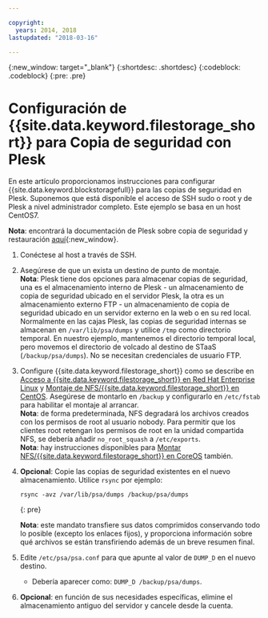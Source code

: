 ```yaml
---

copyright:
  years: 2014, 2018
lastupdated: "2018-03-16"

---
```

{:new_window: target="_blank"}
{:shortdesc: .shortdesc}
{:codeblock: .codeblock}
{:pre: .pre}
 
# Configuración de {{site.data.keyword.filestorage_short}} para Copia de seguridad con Plesk

En este artículo proporcionamos instrucciones para configurar {{site.data.keyword.blockstoragefull}} para las copias de seguridad en Plesk. Suponemos que está disponible el acceso de SSH sudo o root y de Plesk a nivel administrador completo. Este ejemplo se basa en un host CentOS7.

**Nota**: encontrará la documentación de Plesk sobre copia de seguridad y restauración [aquí](https://docs.plesk.com/en-US/12.5/administrator-guide/backing-up-and-restoration.59256/){:new_window}.

1. Conéctese al host a través de SSH.

2. Asegúrese de que un exista un destino de punto de montaje. <br />
   **Nota**: Plesk tiene dos opciones para almacenar copias de seguridad, una es el almacenamiento interno de Plesk - un almacenamiento de copia de seguridad ubicado en el servidor Plesk, la otra es un almacenamiento externo FTP - un almacenamiento de copia de seguridad ubicado en un servidor externo en la web o en su red local. Normalmente en las cajas Plesk, las copias de seguridad internas se almacenan en `/var/lib/psa/dumps` y utilice `/tmp` como directorio temporal. En nuestro ejemplo, mantenemos el directorio temporal local, pero movemos el directorio de volcado al destino de STaaS (`/backup/psa/dumps`). No se necesitan credenciales de usuario FTP.
   
3. Configure {{site.data.keyword.filestorage_short}} como se describe en [Acceso a {{site.data.keyword.filestorage_short}} en Red Hat Enterprise Linux](accessing-file-storage-linux.html) y [Montaje de NFS/{{site.data.keyword.filestorage_short}} en CentOS](mounting-nsf-file-storage.html). Asegúrese de montarlo en `/backup` y configurarlo en `/etc/fstab` para habilitar el montaje al arrancar. <br />
   **Nota**: de forma predeterminada, NFS degradará los archivos creados con los permisos de root al usuario nobody. Para permitir que los clientes root retengan los permisos de root en la unidad compartida NFS, se debería añadir `no_root_squash` a `/etc/exports`. <br />
   **Nota**: hay instrucciones disponibles para [Montar NFS/{{site.data.keyword.filestorage_short}} en CoreOS](mounting-storage-coreos.html) también. <br />

4. **Opcional**: Copie las copias de seguridad existentes en el nuevo almacenamiento. Utilice `rsync` por ejemplo:
   ```
   rsync -avz /var/lib/psa/dumps /backup/psa/dumps
   ```
   {: pre}
    
    **Nota**: este mandato transfiere sus datos comprimidos conservando todo lo posible (excepto los enlaces fijos), y proporciona información sobre qué archivos se están transfiriendo además de un breve resumen final.
    
5. Edite `/etc/psa/psa.conf` para que apunte al valor de `DUMP_D` en el nuevo destino. 
    -  Debería aparecer como: `DUMP_D /backup/psa/dumps`. 

6. **Opcional**: en función de sus necesidades específicas, elimine el almacenamiento antiguo del servidor y cancele desde la cuenta.

